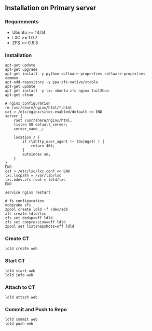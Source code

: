 ## Installation on Primary server

### Requirements

* Ubuntu >= 14.04
* LXC >= 1.0.7
* ZFS >= 0.6.5


### Installation

	apt-get update
	apt-get upgrade
	apt-get install -y python-software-properties software-properties-common
	apt-add-repository -y ppa:zfs-native/stable
	apt-get update
	apt-get install -y lxc ubuntu-zfs nginx fail2ban
	apt-get clean
	
	# nginx configuration
	rm /usr/share/nginx/html/*.html
	cat > /etc/nginx/sites-enabled/default << END
	server {
		root /usr/share/nginx/html;
		listen 80 default_server;
		server_name _;
	
		location / {
			if (\$http_user_agent !~ (Go|Wget) ) {
				return 403;
			}
			autoindex on;
		}
	}
	END
	cat > /etc/lxc/lxc.conf << END
	lxc.lxcpath = /var/lib/lxc
	lxc.bdev.zfs.root = ldld/lxc
	END
	
	service nginx restart

	# fs configuration
	modprobe zfs
	zpool create ldld -f /dev/sdb
	zfs create ldld/lxc
	zfs set dedup=off ldld
	zfs set compression=off ldld
	zpool set listsnapshots=off ldld


### Create CT

	ldld create web


### Start CT

	ldld start web
	ldld info web


### Attach to CT

	ldld attach web


### Commit and Push to Repo

	ldld commit web
	ldld push web
